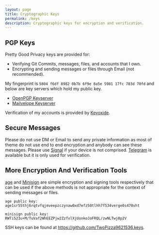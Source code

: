 ```yaml
---
layout: page
title: Cryptographic Keys
permalink: /keys
description: Cryptographic keys for encryption and verification.
---
```


## PGP Keys

Pretty Good Privacy keys are provided for:

- Verifying Git Commits, messages, files, and accounts that I own.
- Encrypting and sending messages or files through Email (not recommended).

My fingerprint is `5804 f6df 8982 0b7b 6f9e 8a5e 5981 17fc 783d 70fd`
and below are key servers which hold my public key.

- [OpenPGP Keyserver](https://keys.openpgp.org)
- [Mailvelope Keyserver](https://keys.mailvelope.com)

Verification of my accounts is provided by [Keyoxide][1].

## Secure Messages

Please do not use DM or Email to send any private information as most of theme
do not use end to end encryption and anybody can see these messages. Please use
[Signal](https://signal.org) if your device is not comprised. [Telegram][2] is
available but it is only used for verification.

## More Encryption And Verification Tools

[age](https://age-encryption.org) and [Minisign][3] are simple encryption and
signing tools respectively that can be used if the above methods is not
appropriate for the context of sending messages or files.

`age public key: age1sr55thj6rqtvfqjmveepzczynaw0xd7efz50tlhh7f534verge0s470vht`

`minisign public key: RWTi523u+M/TuVaf2WhEEZPjw2ZzfxlXjUonkoJoFRQL/zwNLTwj0p2V`

SSH keys can be found at <https://github.com/TwoPizza9621536.keys>.

[1]: https://keyoxide.org/twopizza9621536@gmail.com
[2]: https://t.me/TwoPizza9621536Keyoxide
[3]: https://jedisct1.github.io/minisign
